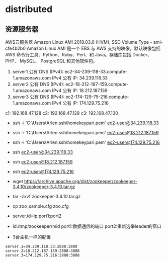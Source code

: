 # distributed
## 资源服务器
AWS云服务器 
Amazon Linux AMI 2018.03.0 (HVM), SSD Volume Type - ami-cfe4b2b0 
Amazon Linux AMI 是一个 EBS 与 AWS 支持的映像。默认映像包括 AWS 命令行工具、Python、Ruby、Perl、和 Java。存储库包括 Docker、 PHP、 MySQL、 PostgreSQL 和其他软件包。 

1. server1  公有 DNS (IPv4):  ec2-34-239-118-33.compute-1.amazonaws.com    IPv4 公有 IP: 34.239.118.33
2. server2  公有 DNS (IPv4):  ec2-18-212-187-159.compute-1.amazonaws.com   IPv4 公有 IP: 18.212.187.159
3. server3  公有 DNS (IPv4):  ec2-174-129-75-216.compute-1.amazonaws.com   IPv4 公有 IP: 174.129.75.216

c1: 192.168.47.128
c2: 192.168.47.129
c3: 192.168.47.130



* ssh -i 'C:\Users\Arlen\.ssh\homekeypari.pem'  ec2-user@34.239.118.33
* ssh -i 'C:\Users\Arlen\.ssh\homekeypari.pem'  ec2-user@18.212.187.159
* ssh -i 'C:\Users\Arlen\.ssh\homekeypari.pem'  ec2-user@174.129.75.216

* ssh   ec2-user@34.239.118.33
* ssh   ec2-user@18.212.187.159
* ssh   ec2-user@174.129.75.216

* wget https://archive.apache.org/dist/zookeeper/zookeeper-3.4.10/zookeeper-3.4.10.tar.gz
* tar -zxvf zookeeper-3.4.10.tar.gz
* cp zoo_sample.cfg zoo.cfg

* server.id=ip:port1:port2 
* id:/tmp/zookeeper/mid  port1:数据通信的端口 port2:重新选举leader的窗口
* 3台主机一样的配置
```
server.1=34.239.118.33:2888:3888
server.2=18.212.187.159:2888:3888
server.3=174.129.75.216:2888:3888
```


